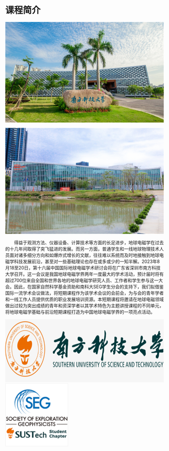 # 课程简介


   

<html>
<head> 
<meta charset="utf-8"> 
</head>
<body>

 <p><img src="./校名石.jpg" alt="校名石" ></p>
<p><img src="./南方科技大学会议中心.jpg" alt="南方科技大学会议中心" ></p>

</body>
</html>


<div style="text-indent:2em">
<p> 得益于观测方法、仪器设备、计算技术等方面的长足进步，地球电磁学在过去的十几年间取得了突飞猛进的发展。而另一方面，普通学生和一线地球物理技术人员面对诸多细分方向和如爆炸式增长的文献，往往难以系统而及时地接触到地球电磁学科技发展前沿，甚至对一些基础理论也存在或多或少的一知半解。2023年8月18至20日，第十六届中国国际地球电磁学术研讨会将在广东省深圳市南方科技大学召开。这一会议是我国地球电磁学界两年一度最大的学术活动，预计届时将有超过700位来自全国和世界各地的地球电磁学研究人员、工作者和学生参与这一大会。因此，在国家自然科学基金资助和南科大SEG学生分会的支持下，我们拟借鉴国际一流学术会议做法，将短期课程作为该学术会议的会前会，为与会的青年学者和一线工作人员提供优质的职业发展培训资源。本短期课程将邀请在地球电磁领域做出过较为突出成绩的青年和资深学者以其学术特色为主题讲授课程的不同单元，将地球电磁学基础与前沿短期课程打造为中国地球电磁学界的一项亮点活动。</p>

</div>

<html>
<head> 
<meta charset="utf-8"> 
</head>
<body>

<p><img src="./南方科技大学.png" alt="南方科技大学" width="700" height="200">                              <img src="./seg学生分会.png" alt="seg学生分会" width="200" height="200></p>
<p><img src="./自然科学基金.png" alt="自然科学基金" ></p>

</body>
</html>
